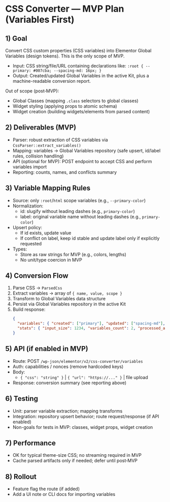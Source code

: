 # CSS Converter — MVP Plan (Variables First)

## 1) Goal
Convert CSS custom properties (CSS variables) into Elementor Global Variables (design tokens). This is the only scope of MVP.

- Input: CSS string/file/URL containing declarations like:
  `:root { --primary: #007cba; --spacing-md: 16px; }`
- Output: Created/updated Global Variables in the active Kit, plus a machine-readable conversion report.

Out of scope (post‑MVP):
- Global Classes (mapping `.class` selectors to global classes)
- Widget styling (applying props to atomic schema)
- Widget creation (building widgets/elements from parsed content)

## 2) Deliverables (MVP)
- Parser: robust extraction of CSS variables via `CssParser::extract_variables()`
- Mapping: variables → Global Variables repository (safe upsert, id/label rules, collision handling)
- API (optional for MVP): POST endpoint to accept CSS and perform variables import
- Reporting: counts, names, and conflicts summary

## 3) Variable Mapping Rules
- Source: only `:root`/`html` scope variables (e.g., `--primary-color`)
- Normalization:
  - id: slugify without leading dashes (e.g., `primary-color`)
  - label: original variable name without leading dashes (e.g., `primary-color`)
- Upsert policy:
  - If id exists, update value
  - If conflict on label, keep id stable and update label only if explicitly requested
- Types:
  - Store as raw strings for MVP (e.g., colors, lengths)
  - No unit/type coercion in MVP

## 4) Conversion Flow
1. Parse CSS → `ParsedCss`
2. Extract variables → array of `{ name, value, scope }`
3. Transform to Global Variables data structure
4. Persist via Global Variables repository in the active Kit
5. Build response:
   ```json
   {
     "variables": { "created": ["primary"], "updated": ["spacing-md"], "skipped": [] },
     "stats": { "input_size": 1234, "variables_count": 2, "processed_at": 1734030000 }
   }
   ```

## 5) API (if enabled in MVP)
- Route: POST `/wp-json/elementor/v2/css-converter/variables`
- Auth: capabilities / nonces (remove hardcoded keys)
- Body:
  - `{ "css": "string" }` | `{ "url": "https://..." }` | file upload
- Response: conversion summary (see reporting above)

## 6) Testing
- Unit: parser variable extraction; mapping transforms
- Integration: repository upsert behavior; route request/response (if API enabled)
- Non-goals for tests in MVP: classes, widget props, widget creation

## 7) Performance
- OK for typical theme-size CSS; no streaming required in MVP
- Cache parsed artifacts only if needed; defer until post‑MVP

## 8) Rollout
- Feature flag the route (if added)
- Add a UI note or CLI docs for importing variables
